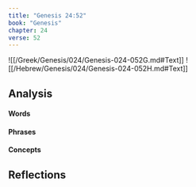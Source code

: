```yaml
---
title: "Genesis 24:52"
book: "Genesis"
chapter: 24
verse: 52
---
```

![[/Greek/Genesis/024/Genesis-024-052G.md#Text]]
![[/Hebrew/Genesis/024/Genesis-024-052H.md#Text]]

## Analysis

#### Words

#### Phrases

#### Concepts

## Reflections
